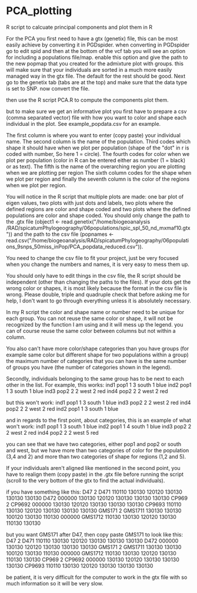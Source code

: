 # PCA_plotting
R script to calcuate principal components and plot them in R

For the PCA you first need to have a gtx (genetix) file, this can be most easily achieve by converting it in PGDspider. when
converting in PGDspider go to edit spid and then at the bottom of the vcf tab you will see an option for including a
populations file/map. enable this option and give the path to the new popmap that you created for the admixture plot with 
groups. this will make sure that your individuals are sorted in a much more easily managed way in the gtx file. The default 
for the rest should be good. Next go to the genetix tab (tabs are at the top) and make sure that the data type is set to SNP. 
now convert the file.

then use the R script PCA.R to compute the components plot them.

but to make sure we get an informative plot you first have to prepare a csv (comma separated vector) file with how you want 
to color and shape each individual in the plot. See example_popdata.csv for an example.

The first column is where you want to enter (copy paste) your individual name.
The second column is the name of the population.
Third codes which shape it should have when we plot per population (shape of the "dot" in r is coded with number, So here 1 = 
circle).
The fourth codes for color when we plot per population (color in R can be entered either as number (1 = black) or as text).
The fifth is the name of the overarching region you are plotting when we are plotting per region
The sixth column codes for the shape when we plot per region and finally the seventh column is the color of the regions when 
we plot per region.

You will notice in the R script that multiple plots are made: one bar plot of eigen values, two plots with just dots and 
labels, two plots where the defined regions are color and shape coded and two plots where the defined populations are color 
and shape coded. You should only change the path to the .gtx file (object1 <- read.genetix("/home/biogeoanalysis
/RAD/spicatumPhylogeography/06populations/spic_spl_50_nd_mxmaf10.gtx")) and the path to the csv file (popnames <- 
read.csv("/home/biogeoanalysis/RAD/spicatumPhylogeography/06populations_9snps_50miss_inPop/PCA_popdata_reduced.csv")).


You need to change the csv file to fit your project, just be very focused when you change the numbers and names, it is very 
easy to mess them up.

You should only have to edit things in the csv file, the R script should be independent (other than changing the paths to the
files). If your dots get the wrong color or shapes, it is most likely because the format in the csv file is wrong. Please 
double, triple and quadruple check that before asking me for help, I don't want to go through everything unless it is 
absolutely necessary. 

In my R script the color and shape name or number need to be unique for each group. You can not reuse the same color or 
shape, it will not be recognized by the function I am using and it will mess up the legend. you can of course reuse the same
color between columns but not within a column.

You also can't have more color/shape categories than you have groups (for example same color but different shape for two 
populations within a group) the maximum number of categories that you can have is the same number of groups you have (the 
number of categories shown in the legend).

Secondly, individuals belonging to the same group has to be next to each other in the list. For example, this works:
ind1 pop1 1 3 south 1 blue
ind2 pop1 1 3 south 1 blue
ind3 pop2 2 2 west  2 red
ind4 pop2 2 2 west  2 red

but this won't work:
ind1 pop1 1 3 south 1 blue
ind3 pop2 2 2 west  2 red
ind4 pop2 2 2 west  2 red
ind2 pop1 1 3 south 1 blue

and in regards to the first point, about categories, this is an example of what won't work:
ind1 pop1 1 3 south 1 blue
ind2 pop1 1 4 south 1 blue
ind3 pop2 2 2 west  2 red
ind4 pop2 2 2 west  5 red

you can see that we have two categories, either pop1 and pop2 or south and west, but we have more than two categories of 
color for the population (3,4 and 2) and more than two categories of shape for regions (1,2 and 5).

If your individuals aren't aligned like mentioned in the second point, you have to realign them (copy paste) in the .gtx file 
before running the script (scroll to the very bottom of the gtx to find the actual individuals).

if you have something like this:
D47
2
D471       110110 130130 120120 130130 130130 130130
D472       000000 130130 120120 130130 130130 130130
CP969
2
CP9692     000000 130130 120120 130130 130130 130130
CP9693     110110 130130 120120 130130 130130 130130
GMS171
2
GMS1711    130130 130130 100120 130130 110130 000000
GMS1712    110130 130130 120120 130130 110130 130130

but you want GMS171 after D47, then copy paste GMS171 to look like this:
D47
2
D471       110110 130130 120120 130130 130130 130130
D472       000000 130130 120120 130130 130130 130130
GMS171
2
GMS1711    130130 130130 100120 130130 110130 000000
GMS1712    110130 130130 120120 130130 110130 130130
CP969
2
CP9692     000000 130130 120120 130130 130130 130130
CP9693     110110 130130 120120 130130 130130 130130

be patient, it is very difficult for the computer to work in the gtx file with so much information so it will be very slow.
